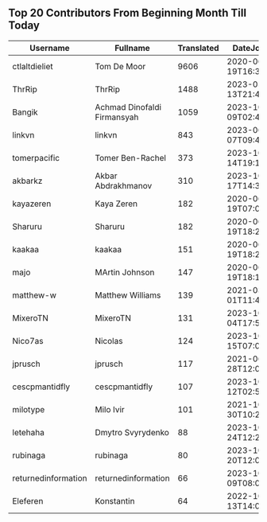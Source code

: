 ## Top 20 Contributors From Beginning Month Till Today ##
|Username|Fullname|Translated|DateJoined|Language|
|--------|--------|----------|----------|-------|
|ctlaltdieliet|Tom De Moor|9606|2020-06-19T16:30:47Z|nl|
|ThrRip|ThrRip|1488|2023-05-13T21:46:16.|zh_Hans|
|Bangik|Achmad Dinofaldi Firmansyah|1059|2023-10-09T02:40:35.|id|
|linkvn|linkvn|843|2023-06-07T09:42:36.|vi|
|tomerpacific|Tomer Ben-Rachel|373|2023-10-14T19:17:54.|he|
|akbarkz|Akbar Abdrakhmanov|310|2023-10-17T14:38:22.|kk|
|kayazeren|Kaya Zeren|182|2020-06-19T07:05:24Z|tr|
|Sharuru|Sharuru|182|2020-06-19T18:20:22.|zh_Hans|
|kaakaa|kaakaa|151|2020-06-19T18:20:26Z|ja|
|majo|MArtin Johnson|147|2020-06-19T18:19:45Z|sv|
|matthew-w|Matthew Williams|139|2021-03-01T11:40:28.|en_AU|
|MixeroTN|MixeroTN|131|2023-10-04T17:54:05.|pl|
|Nico7as|Nicolas|124|2023-10-15T07:04:57.|fr|
|jprusch|jprusch|117|2021-06-28T12:00:18.|de|
|cescpmantidfly|cescpmantidfly|107|2023-10-12T02:56:54.|vi|
|milotype|Milo Ivir|101|2021-10-30T10:27:42.|hr|
|letehaha|Dmytro Svyrydenko|88|2023-10-24T12:22:59.|uk|
|rubinaga|rubinaga|80|2023-10-20T12:04:47.|sq|
|returnedinformation|returnedinformation|66|2023-10-09T08:02:47.|sr|
|Eleferen|Konstantin|64|2022-10-13T14:04:24Z|ru|
